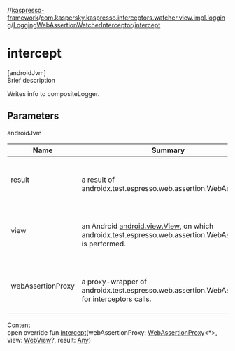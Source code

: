 //[kaspresso-framework](../../index.md)/[com.kaspersky.kaspresso.interceptors.watcher.view.impl.logging](../index.md)/[LoggingWebAssertionWatcherInterceptor](index.md)/[intercept](intercept.md)



# intercept  
[androidJvm]  
Brief description  


Writes info to compositeLogger.



## Parameters  
  
androidJvm  
  
|  Name|  Summary| 
|---|---|
| result| <br><br>a result of androidx.test.espresso.web.assertion.WebAssertion.<br><br>
| view| <br><br>an Android [android.view.View](https://developer.android.com/reference/kotlin/android/view/View.html), on which androidx.test.espresso.web.assertion.WebAssertion     is performed.<br><br>
| webAssertionProxy| <br><br>a proxy-wrapper of androidx.test.espresso.web.assertion.WebAssertion for     interceptors calls.<br><br>
  
  
Content  
open override fun [intercept](intercept.md)(webAssertionProxy: [WebAssertionProxy](../../androidx.test.espresso.web.assertion/-web-assertion-proxy/index.md)<*>, view: [WebView](https://developer.android.com/reference/kotlin/android/webkit/WebView.html)?, result: [Any](https://kotlinlang.org/api/latest/jvm/stdlib/kotlin/-any/index.html))  



